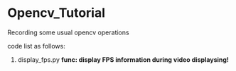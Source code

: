 # Opencv_Tutorial
Recording some usual opencv operations

code list as follows:

1. display_fps.py
**func:  display FPS information during video displaysing!**

